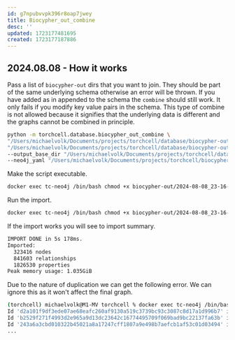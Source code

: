 ```yaml
---
id: g7npubvvpk396r8oap7jwey
title: Biocypher_out_combine
desc: ''
updated: 1723177481695
created: 1723177187886
---
```


## 2024.08.08 - How it works

Pass a list of `biocypher-out` dirs that you want to join. They should be part of the same underlying schema otherwise an error will be thrown. If you have added as in appended to the schema the `combine` should still work. It only fails if you modify key value pairs in the schema. This type of combine is not allowed because it signifies that the underlying data is different and the graphs cannot be combined in principle.

```bash
python -m torchcell.database.biocypher_out_combine \                                                                                                  23:19
"/Users/michaelvolk/Documents/projects/torchcell/database/biocypher-out/2024-08-08_20-47-09" \
"/Users/michaelvolk/Documents/projects/torchcell/database/biocypher-out/2024-08-08_21-24-50" \
--output_base_dir "/Users/michaelvolk/Documents/projects/torchcell/database/biocypher-out" \
--neo4j_yaml "/Users/michaelvolk/Documents/projects/torchcell/biocypher/config/combine_config.yaml"
```

Make the script executable.

```bash
docker exec tc-neo4j /bin/bash chmod +x biocypher-out/2024-08-08_23-16-43_combined/neo4j-admin-import-call.sh   
```

Run the import.

```bash
docker exec tc-neo4j /bin/bash chmod +x biocypher-out/2024-08-08_23-16-43_combined/neo4j-admin-import-call.sh
```

If the import works you will see to import summary.

```bash
IMPORT DONE in 5s 178ms. 
Imported:
  323416 nodes
  841603 relationships
  1826530 properties
Peak memory usage: 1.035GiB
```

Due to the nature of duplication we can get the following error. We can ignore this as it won't affect the final graph.

```bash
(torchcell) michaelvolk@M1-MV torchcell % docker exec tc-neo4j /bin/bash -c "cat /var/lib/neo4j/import.report"                                                                                  23:17
Id 'd2a101f9df3ede07ae68eafc260af9130a519c3739bc93c3087c8d17a1d996b7' is defined more than once in group 'global id space'
Id 'b2529f271f4993d2e965a9d13dc23642c16774495709f069bad9bc22137fa63b' is defined more than once in group 'global id space'
Id '243a6a3cbd010322b45021a8a17247cff1807a9e498b7aefcb1af53c01d03494' is defined more than once in group 'global id space'
...
```
